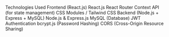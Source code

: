 Technologies Used
	Frontend (React.js)
	React.js
	React Router
	Context API (for state management)
	CSS Modules / Tailwind CSS
Backend (Node.js + Express + MySQL)
	Node.js & Express.js
	MySQL (Database)
	JWT Authentication
	bcrypt.js (Password Hashing)
	CORS (Cross-Origin Resource Sharing)
